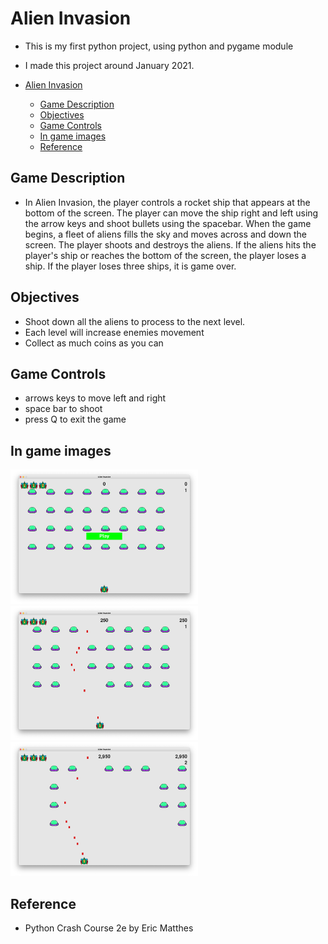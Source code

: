 # Alien Invasion
- This is my first python project, using python and pygame module
- I made this project around January 2021.

- [Alien Invasion](#alien-invasion)
  - [Game Description](#game-description)
  - [Objectives](#objectives)
  - [Game Controls](#game-controls)
  - [In game images](#in-game-images)
  - [Reference](#reference)

## Game Description
- In Alien Invasion, the player controls a rocket ship that appears at the bottom
of the screen. The player can move the ship right and left using the arrow keys
and shoot bullets using the spacebar. When the game begins, a fleet of aliens
fills the sky and moves across and down the screen. The player shoots and
destroys the aliens. If the aliens hits the player's ship or reaches the bottom
of the screen, the player loses a ship. If the player loses three ships,
it is game over.

## Objectives
- Shoot down all the aliens to process to the next level.
- Each level will increase enemies movement
- Collect as much coins as you can

## Game Controls
- arrows keys to move left and right
- space bar to shoot
- press Q to exit the game

## In game images
<p float="left">
<img src="images/screenshot_1.png" alt="game menu" width="300"/>
<img src="images/screenshot_2.png" alt="start game" width="300"/>
<img src="images/screenshot_3.png" alt="next level" width="300"/>
</p>


## Reference
- Python Crash Course 2e by Eric Matthes
